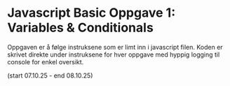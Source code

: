 # Javascript Basic Oppgave 1: Variables & Conditionals

Oppgaven er å følge instruksene som er limt inn i javascript filen.
Koden er skrivet direkte under instruksene for hver oppgave med hyppig logging til console for enkel oversikt. 

(start 07.10.25 - end 08.10.25)